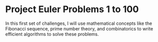 # Project Euler Problems 1 to 100
In this first set of challenges, I will use mathematical concepts like the Fibonacci sequence, 
prime number theory, and combinatorics to write efficient algorithms to solve these problems.
